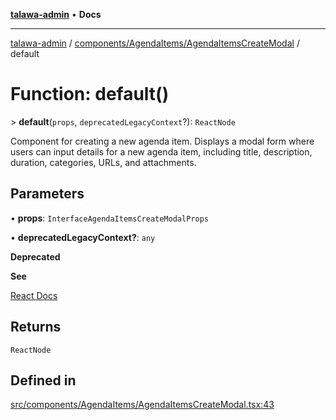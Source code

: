 [**talawa-admin**](../../../../README.md) • **Docs**

***

[talawa-admin](../../../../modules.md) / [components/AgendaItems/AgendaItemsCreateModal](../README.md) / default

# Function: default()

\> **default**(`props`, `deprecatedLegacyContext`?): `ReactNode`

Component for creating a new agenda item.
Displays a modal form where users can input details for a new agenda item, including title, description, duration, categories, URLs, and attachments.

## Parameters

• **props**: `InterfaceAgendaItemsCreateModalProps`

• **deprecatedLegacyContext?**: `any`

**Deprecated**

**See**

[React Docs](https://legacy.reactjs.org/docs/legacy-context.html#referencing-context-in-lifecycle-methods)

## Returns

`ReactNode`

## Defined in

[src/components/AgendaItems/AgendaItemsCreateModal.tsx:43](https://github.com/PalisadoesFoundation/talawa-admin/blob/d16b95ee179900e8e32a2296f14e948e6caea05b/src/components/AgendaItems/AgendaItemsCreateModal.tsx#L43)
